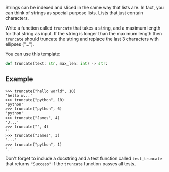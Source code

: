 Strings can be indexed and sliced in the same way that lists are. In fact, you can think of
strings as special purpose lists. Lists that just contain characters.

Write a function called `truncate` that takes a string, and a maximum length for that string as input.
If the string is longer than the maximum length then `truncate` should truncate the string and replace
the last 3 characters with ellipses ("...").

You can use this template:

```python
def truncate(text: str, max_len: int) -> str:
```

## Example

```console?lang=python&prompt=>>>
>>> truncate("hello world", 10)
'hello w...'
>>> truncate("python", 10)
'python'
>>> truncate("python", 6)
'python'
>>> truncate("James", 4)
'J...'
>>> truncate("", 4)
''
>>> truncate("James", 3)
'...'
>>> truncate("python", 1)
'.'
```

Don't forget to include a docstring and a test function called `test_truncate` that returns `"Success"` if the `truncate` function passes all tests.
